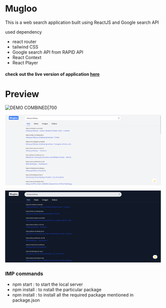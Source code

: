 # Mugloo
This is a web search application built using ReactJS and Google search API

used dependency
- react router
- tailwind CSS
- Google search API from RAPID API
- React Context
- React Player

#### check out the live version of application [here](https://mailclone-abhayraj.web.app/)

# Preview

![DEMO COMBINED|700](https://github.com/abhayrajmalviya/mugloo/blob/main/preview/demo.png)

![DEMO WHITE|700](https://github.com/abhayrajmalviya/mugloo/blob/main/preview/demo_white.png)


![DEMO Dark|700](https://github.com/abhayrajmalviya/mugloo/blob/main/preview/demo_dark.png)






### IMP commands
- npm start : to start the local server
- npm install <package name> : to nstall the particular package
- npm install : to install all the required package mentioned in package.json
  
